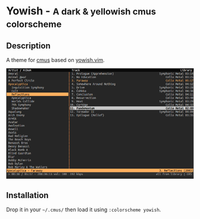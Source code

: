 # Yowish - <small>A dark & yellowish cmus colorscheme</small>

Description
-----------

A theme for [cmus](https://cmus.github.io/) based on [yowish.vim](https://github.com/kabbamine/yowish.vim).

![Screenshot](screen.png "A screen of cmus with yowish theme")

Installation
-----------

Drop it in your `~/.cmus/` then load it using `:colorscheme yowish`.
